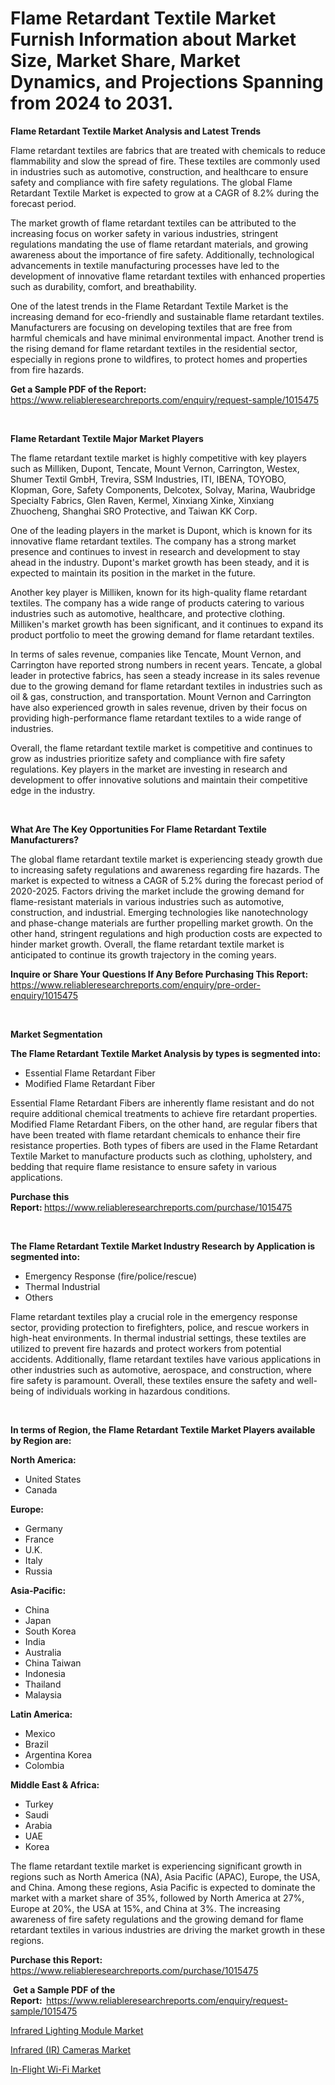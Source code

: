 <p><h1>Flame Retardant Textile Market Furnish Information about Market Size, Market Share, Market Dynamics, and Projections Spanning from 2024 to 2031.</h1></p><p><strong>Flame Retardant Textile Market Analysis and Latest Trends</strong></p>
<p><p>Flame retardant textiles are fabrics that are treated with chemicals to reduce flammability and slow the spread of fire. These textiles are commonly used in industries such as automotive, construction, and healthcare to ensure safety and compliance with fire safety regulations. The global Flame Retardant Textile Market is expected to grow at a CAGR of 8.2% during the forecast period.</p><p>The market growth of flame retardant textiles can be attributed to the increasing focus on worker safety in various industries, stringent regulations mandating the use of flame retardant materials, and growing awareness about the importance of fire safety. Additionally, technological advancements in textile manufacturing processes have led to the development of innovative flame retardant textiles with enhanced properties such as durability, comfort, and breathability.</p><p>One of the latest trends in the Flame Retardant Textile Market is the increasing demand for eco-friendly and sustainable flame retardant textiles. Manufacturers are focusing on developing textiles that are free from harmful chemicals and have minimal environmental impact. Another trend is the rising demand for flame retardant textiles in the residential sector, especially in regions prone to wildfires, to protect homes and properties from fire hazards.</p></p>
<p><strong>Get a Sample PDF of the Report:&nbsp;</strong> <a href="https://www.reliableresearchreports.com/enquiry/request-sample/1015475">https://www.reliableresearchreports.com/enquiry/request-sample/1015475</a></p>
<p>&nbsp;</p>
<p><strong>Flame Retardant Textile Major Market Players</strong></p>
<p><p>The flame retardant textile market is highly competitive with key players such as Milliken, Dupont, Tencate, Mount Vernon, Carrington, Westex, Shumer Textil GmbH, Trevira, SSM Industries, ITI, IBENA, TOYOBO, Klopman, Gore, Safety Components, Delcotex, Solvay, Marina, Waubridge Specialty Fabrics, Glen Raven, Kermel, Xinxiang Xinke, Xinxiang Zhuocheng, Shanghai SRO Protective, and Taiwan KK Corp. </p><p>One of the leading players in the market is Dupont, which is known for its innovative flame retardant textiles. The company has a strong market presence and continues to invest in research and development to stay ahead in the industry. Dupont's market growth has been steady, and it is expected to maintain its position in the market in the future.</p><p>Another key player is Milliken, known for its high-quality flame retardant textiles. The company has a wide range of products catering to various industries such as automotive, healthcare, and protective clothing. Milliken's market growth has been significant, and it continues to expand its product portfolio to meet the growing demand for flame retardant textiles.</p><p>In terms of sales revenue, companies like Tencate, Mount Vernon, and Carrington have reported strong numbers in recent years. Tencate, a global leader in protective fabrics, has seen a steady increase in its sales revenue due to the growing demand for flame retardant textiles in industries such as oil & gas, construction, and transportation. Mount Vernon and Carrington have also experienced growth in sales revenue, driven by their focus on providing high-performance flame retardant textiles to a wide range of industries.</p><p>Overall, the flame retardant textile market is competitive and continues to grow as industries prioritize safety and compliance with fire safety regulations. Key players in the market are investing in research and development to offer innovative solutions and maintain their competitive edge in the industry.</p></p>
<p>&nbsp;</p>
<p><strong>What Are The Key Opportunities For Flame Retardant Textile Manufacturers?</strong></p>
<p><p>The global flame retardant textile market is experiencing steady growth due to increasing safety regulations and awareness regarding fire hazards. The market is expected to witness a CAGR of 5.2% during the forecast period of 2020-2025. Factors driving the market include the growing demand for flame-resistant materials in various industries such as automotive, construction, and industrial. Emerging technologies like nanotechnology and phase-change materials are further propelling market growth. On the other hand, stringent regulations and high production costs are expected to hinder market growth. Overall, the flame retardant textile market is anticipated to continue its growth trajectory in the coming years.</p></p>
<p><strong>Inquire or Share Your Questions If Any Before Purchasing This Report:</strong> <a href="https://www.reliableresearchreports.com/enquiry/pre-order-enquiry/1015475">https://www.reliableresearchreports.com/enquiry/pre-order-enquiry/1015475</a></p>
<p>&nbsp;</p>
<p><strong>Market Segmentation</strong></p>
<p><strong>The Flame Retardant Textile Market Analysis by types is segmented into:</strong></p>
<p><ul><li>Essential Flame Retardant Fiber</li><li>Modified Flame Retardant Fiber</li></ul></p>
<p><p>Essential Flame Retardant Fibers are inherently flame resistant and do not require additional chemical treatments to achieve fire retardant properties. Modified Flame Retardant Fibers, on the other hand, are regular fibers that have been treated with flame retardant chemicals to enhance their fire resistance properties. Both types of fibers are used in the Flame Retardant Textile Market to manufacture products such as clothing, upholstery, and bedding that require flame resistance to ensure safety in various applications.</p></p>
<p><strong>Purchase this Report:&nbsp;</strong><a href="https://www.reliableresearchreports.com/purchase/1015475">https://www.reliableresearchreports.com/purchase/1015475</a></p>
<p>&nbsp;</p>
<p><strong>The Flame Retardant Textile Market Industry Research by Application is segmented into:</strong></p>
<p><ul><li>Emergency Response (fire/police/rescue)</li><li>Thermal Industrial</li><li>Others</li></ul></p>
<p><p>Flame retardant textiles play a crucial role in the emergency response sector, providing protection to firefighters, police, and rescue workers in high-heat environments. In thermal industrial settings, these textiles are utilized to prevent fire hazards and protect workers from potential accidents. Additionally, flame retardant textiles have various applications in other industries such as automotive, aerospace, and construction, where fire safety is paramount. Overall, these textiles ensure the safety and well-being of individuals working in hazardous conditions.</p></p>
<p>&nbsp;</p>
<p><strong>In terms of Region, the Flame Retardant Textile Market Players available by Region are:</strong></p>
<p>
    <p> <strong> North America: </strong>
        <ul>
            <li>United States</li>
            <li>Canada</li>
        </ul>
        </p> 
    <p> <strong> Europe: </strong>
        <ul>
            <li>Germany</li>
            <li>France</li>
            <li>U.K.</li>
            <li>Italy</li>
            <li>Russia</li>
        </ul>
        </p> 
    <p> <strong> Asia-Pacific: </strong>
        <ul>
            <li>China</li>
            <li>Japan</li>
            <li>South Korea</li>
            <li>India</li>
            <li>Australia</li>
            <li>China Taiwan</li>
            <li>Indonesia</li>
            <li>Thailand</li>
            <li>Malaysia</li>
        </ul>
        </p> 
    <p> <strong> Latin America: </strong>
        <ul>
            <li>Mexico</li>
            <li>Brazil</li>
            <li>Argentina Korea</li>
            <li>Colombia</li>
        </ul>
        </p> 
    <p> <strong> Middle East & Africa: </strong>
        <ul>
            <li>Turkey</li>
            <li>Saudi</li>
            <li>Arabia</li>
            <li>UAE</li>
            <li>Korea</li>
        </ul>
    </p>
    </p>
<p><p>The flame retardant textile market is experiencing significant growth in regions such as North America (NA), Asia Pacific (APAC), Europe, the USA, and China. Among these regions, Asia Pacific is expected to dominate the market with a market share of 35%, followed by North America at 27%, Europe at 20%, the USA at 15%, and China at 3%. The increasing awareness of fire safety regulations and the growing demand for flame retardant textiles in various industries are driving the market growth in these regions.</p></p>
<p><strong>Purchase this Report: </strong><a href="https://www.reliableresearchreports.com/purchase/1015475">https://www.reliableresearchreports.com/purchase/1015475</a></p>
<p>&nbsp;<strong>Get a Sample PDF of the Report:&nbsp;&nbsp;</strong><a href="https://www.reliableresearchreports.com/enquiry/request-sample/1015475">https://www.reliableresearchreports.com/enquiry/request-sample/1015475</a></p>
<p><strong></strong></p>
<p><p><a href="https://view.publitas.com/reportprime-1/decoding-the-infrared-lighting-module-market-a-deep-dive-into-the-latest-market-trends-market-segmentation-and-competitive-analysis/">Infrared Lighting Module Market</a></p><p><a href="https://view.publitas.com/reportprime-1/insights-into-infrared-ir-cameras-market-size-analysing-market-share-trends-and-growth-from-2023-to-2030/">Infrared (IR) Cameras Market</a></p><p><a href="https://view.publitas.com/reportprime-1/in-flight-wi-fi-market-research-report-unlocks-analysis-on-the-market-financial-status-market-size-and-market-revenue-upto-2030/">In-Flight Wi-Fi Market</a></p></p>